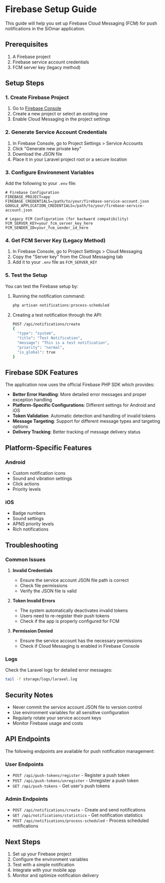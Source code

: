 # Firebase Setup Guide

This guide will help you set up Firebase Cloud Messaging (FCM) for push notifications in the SiOmar application.

## Prerequisites

1. A Firebase project
2. Firebase service account credentials
3. FCM server key (legacy method)

## Setup Steps

### 1. Create Firebase Project

1. Go to [Firebase Console](https://console.firebase.google.com/)
2. Create a new project or select an existing one
3. Enable Cloud Messaging in the project settings

### 2. Generate Service Account Credentials

1. In Firebase Console, go to Project Settings > Service Accounts
2. Click "Generate new private key"
3. Download the JSON file
4. Place it in your Laravel project root or a secure location

### 3. Configure Environment Variables

Add the following to your `.env` file:

```env
# Firebase Configuration
FIREBASE_PROJECT=app
FIREBASE_CREDENTIALS=/path/to/your/firebase-service-account.json
GOOGLE_APPLICATION_CREDENTIALS=/path/to/your/firebase-service-account.json

# Legacy FCM Configuration (for backward compatibility)
FCM_SERVER_KEY=your_fcm_server_key_here
FCM_SENDER_ID=your_fcm_sender_id_here
```

### 4. Get FCM Server Key (Legacy Method)

1. In Firebase Console, go to Project Settings > Cloud Messaging
2. Copy the "Server key" from the Cloud Messaging tab
3. Add it to your `.env` file as `FCM_SERVER_KEY`

### 5. Test the Setup

You can test the Firebase setup by:

1. Running the notification command:
   ```bash
   php artisan notifications:process-scheduled
   ```

2. Creating a test notification through the API:
   ```bash
   POST /api/notifications/create
   {
     "type": "system",
     "title": "Test Notification",
     "message": "This is a test notification",
     "priority": "normal",
     "is_global": true
   }
   ```

## Firebase SDK Features

The application now uses the official Firebase PHP SDK which provides:

- **Better Error Handling**: More detailed error messages and proper exception handling
- **Platform-Specific Configurations**: Different settings for Android and iOS
- **Token Validation**: Automatic detection and handling of invalid tokens
- **Message Targeting**: Support for different message types and targeting options
- **Delivery Tracking**: Better tracking of message delivery status

## Platform-Specific Features

### Android
- Custom notification icons
- Sound and vibration settings
- Click actions
- Priority levels

### iOS
- Badge numbers
- Sound settings
- APNS priority levels
- Rich notifications

## Troubleshooting

### Common Issues

1. **Invalid Credentials**
   - Ensure the service account JSON file path is correct
   - Check file permissions
   - Verify the JSON file is valid

2. **Token Invalid Errors**
   - The system automatically deactivates invalid tokens
   - Users need to re-register their push tokens
   - Check if the app is properly configured for FCM

3. **Permission Denied**
   - Ensure the service account has the necessary permissions
   - Check if Cloud Messaging is enabled in Firebase Console

### Logs

Check the Laravel logs for detailed error messages:
```bash
tail -f storage/logs/laravel.log
```

## Security Notes

- Never commit the service account JSON file to version control
- Use environment variables for all sensitive configuration
- Regularly rotate your service account keys
- Monitor Firebase usage and costs

## API Endpoints

The following endpoints are available for push notification management:

### User Endpoints
- `POST /api/push-tokens/register` - Register a push token
- `POST /api/push-tokens/unregister` - Unregister a push token
- `GET /api/push-tokens` - Get user's push tokens

### Admin Endpoints
- `POST /api/notifications/create` - Create and send notifications
- `GET /api/notifications/statistics` - Get notification statistics
- `POST /api/notifications/process-scheduled` - Process scheduled notifications

## Next Steps

1. Set up your Firebase project
2. Configure the environment variables
3. Test with a simple notification
4. Integrate with your mobile app
5. Monitor and optimize notification delivery
